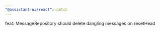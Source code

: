 ```yaml
---
"@assistant-ui/react": patch
---
```


feat: MessageRepository should delete dangling messages on resetHead
